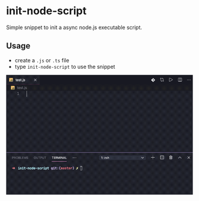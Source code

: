 # init-node-script

Simple snippet to init a async node.js executable script.

## Usage
 - create a `.js` or `.ts` file
 - type `init-node-script` to use the snippet

![demo](resources/demo.gif)